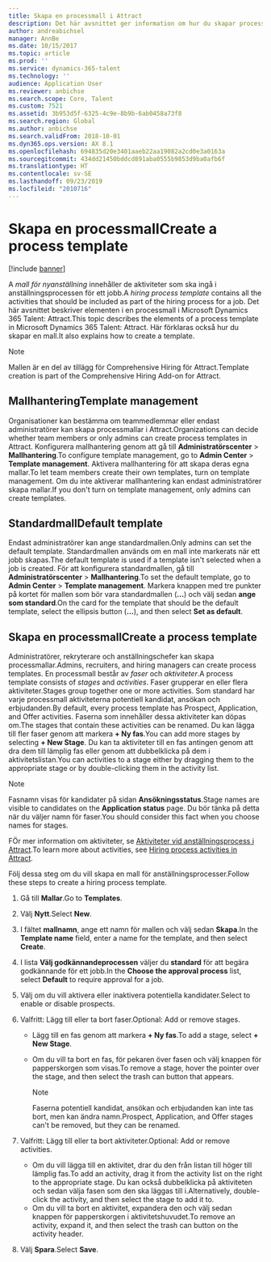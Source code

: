 ```yaml
---
title: Skapa en processmall i Attract
description: Det här avsnittet ger information om hur du skapar processmallar i Attract.
author: andreabichsel
manager: AnnBe
ms.date: 10/15/2017
ms.topic: article
ms.prod: ''
ms.service: dynamics-365-talent
ms.technology: ''
audience: Application User
ms.reviewer: anbichse
ms.search.scope: Core, Talent
ms.custom: 7521
ms.assetid: 3b953d5f-6325-4c9e-8b9b-6ab0458a73f8
ms.search.region: Global
ms.author: anbichse
ms.search.validFrom: 2018-10-01
ms.dyn365.ops.version: AX 8.1
ms.openlocfilehash: 694835d20e3401aaeb22aa19082a2cd0e3a0163a
ms.sourcegitcommit: 434dd21450bddcd891aba0555b9853d9ba0afb6f
ms.translationtype: HT
ms.contentlocale: sv-SE
ms.lasthandoff: 09/23/2019
ms.locfileid: "2010716"
---
```

# <a name="create-a-process-template"></a><span data-ttu-id="c868d-103">Skapa en processmall</span><span class="sxs-lookup"><span data-stu-id="c868d-103">Create a process template</span></span>

[!include [banner](includes/banner.md)]

<span data-ttu-id="c868d-104">A *mall för nyanställning* innehåller de aktiviteter som ska ingå i anställningsprocessen för ett jobb.</span><span class="sxs-lookup"><span data-stu-id="c868d-104">A *hiring process template* contains all the activities that should be included as part of the hiring process for a job.</span></span> <span data-ttu-id="c868d-105">Det här avsnittet beskriver elementen i en processmall i Microsoft Dynamics 365 Talent: Attract.</span><span class="sxs-lookup"><span data-stu-id="c868d-105">This topic describes the elements of a process template in Microsoft Dynamics 365 Talent: Attract.</span></span> <span data-ttu-id="c868d-106">Här förklaras också hur du skapar en mall.</span><span class="sxs-lookup"><span data-stu-id="c868d-106">It also explains how to create a template.</span></span>

> [!NOTE]
> <span data-ttu-id="c868d-107">Mallen är en del av tillägg för Comprehensive Hiring för Attract.</span><span class="sxs-lookup"><span data-stu-id="c868d-107">Template creation is part of the Comprehensive Hiring Add-on for Attract.</span></span>

## <a name="template-management"></a><span data-ttu-id="c868d-108">Mallhantering</span><span class="sxs-lookup"><span data-stu-id="c868d-108">Template management</span></span>

<span data-ttu-id="c868d-109">Organisationer kan bestämma om teammedlemmar eller endast administratörer kan skapa processmallar i Attract.</span><span class="sxs-lookup"><span data-stu-id="c868d-109">Organizations can decide whether team members or only admins can create process templates in Attract.</span></span> <span data-ttu-id="c868d-110">Konfigurera mallhantering genom att gå till **Administratörscenter** \> **Mallhantering**.</span><span class="sxs-lookup"><span data-stu-id="c868d-110">To configure template management, go to **Admin Center** \> **Template management**.</span></span> <span data-ttu-id="c868d-111">Aktivera mallhantering för att skapa deras egna mallar.</span><span class="sxs-lookup"><span data-stu-id="c868d-111">To let team members create their own templates, turn on template management.</span></span> <span data-ttu-id="c868d-112">Om du inte aktiverar mallhantering kan endast administratörer skapa mallar.</span><span class="sxs-lookup"><span data-stu-id="c868d-112">If you don't turn on template management, only admins can create templates.</span></span>

## <a name="default-template"></a><span data-ttu-id="c868d-113">Standardmall</span><span class="sxs-lookup"><span data-stu-id="c868d-113">Default template</span></span>

<span data-ttu-id="c868d-114">Endast administratörer kan ange standardmallen.</span><span class="sxs-lookup"><span data-stu-id="c868d-114">Only admins can set the default template.</span></span> <span data-ttu-id="c868d-115">Standardmallen används om en mall inte markerats när ett jobb skapas.</span><span class="sxs-lookup"><span data-stu-id="c868d-115">The default template is used if a template isn't selected when a job is created.</span></span> <span data-ttu-id="c868d-116">För att konfigurera standardmallen, gå till **Administratörscenter** \> **Mallhantering**.</span><span class="sxs-lookup"><span data-stu-id="c868d-116">To set the default template, go to **Admin Center** \> **Template management**.</span></span> <span data-ttu-id="c868d-117">Markera knappen med tre punkter på kortet för mallen som bör vara standardmallen (**...**) och välj sedan **ange som standard**.</span><span class="sxs-lookup"><span data-stu-id="c868d-117">On the card for the template that should be the default template, select the ellipsis button (**...**), and then select **Set as default**.</span></span>

## <a name="create-a-process-template"></a><span data-ttu-id="c868d-118">Skapa en processmall</span><span class="sxs-lookup"><span data-stu-id="c868d-118">Create a process template</span></span>

<span data-ttu-id="c868d-119">Administratörer, rekryterare och anställningschefer kan skapa processmallar.</span><span class="sxs-lookup"><span data-stu-id="c868d-119">Admins, recruiters, and hiring managers can create process templates.</span></span> <span data-ttu-id="c868d-120">En processmall består av *faser* och *aktiviteter*.</span><span class="sxs-lookup"><span data-stu-id="c868d-120">A process template consists of *stages* and *activities*.</span></span> <span data-ttu-id="c868d-121">Faser grupperar en eller flera aktiviteter.</span><span class="sxs-lookup"><span data-stu-id="c868d-121">Stages group together one or more activities.</span></span> <span data-ttu-id="c868d-122">Som standard har varje processmall aktiviteterna potentiell kandidat, ansökan och erbjudanden.</span><span class="sxs-lookup"><span data-stu-id="c868d-122">By default, every process template has Prospect, Application, and Offer activities.</span></span> <span data-ttu-id="c868d-123">Faserna som innehåller dessa aktiviteter kan döpas om.</span><span class="sxs-lookup"><span data-stu-id="c868d-123">The stages that contain these activities can be renamed.</span></span> <span data-ttu-id="c868d-124">Du kan lägga till fler faser genom att markera **+ Ny fas**.</span><span class="sxs-lookup"><span data-stu-id="c868d-124">You can add more stages by selecting **+ New Stage**.</span></span> <span data-ttu-id="c868d-125">Du kan ta aktiviteter till en fas antingen genom att dra dem till lämplig fas eller genom att dubbelklicka på dem i aktivitetslistan.</span><span class="sxs-lookup"><span data-stu-id="c868d-125">You can activities to a stage either by dragging them to the appropriate stage or by double-clicking them in the activity list.</span></span>

> [!NOTE]
> <span data-ttu-id="c868d-126">Fasnamn visas för kandidater på sidan **Ansökningsstatus**.</span><span class="sxs-lookup"><span data-stu-id="c868d-126">Stage names are visible to candidates on the **Application status** page.</span></span> <span data-ttu-id="c868d-127">Du bör tänka på detta när du väljer namn för faser.</span><span class="sxs-lookup"><span data-stu-id="c868d-127">You should consider this fact when you choose names for stages.</span></span>

<span data-ttu-id="c868d-128">FÖr mer information om aktiviteter, se [Aktiviteter vid anställningsprocess i Attract](./activities-attract.md).</span><span class="sxs-lookup"><span data-stu-id="c868d-128">To learn more about activities, see [Hiring process activities in Attract](./activities-attract.md).</span></span>

<span data-ttu-id="c868d-129">Följ dessa steg om du vill skapa en mall för anställningsprocesser.</span><span class="sxs-lookup"><span data-stu-id="c868d-129">Follow these steps to create a hiring process template.</span></span>

1. <span data-ttu-id="c868d-130">Gå till **Mallar**.</span><span class="sxs-lookup"><span data-stu-id="c868d-130">Go to **Templates**.</span></span>
2. <span data-ttu-id="c868d-131">Välj **Nytt**.</span><span class="sxs-lookup"><span data-stu-id="c868d-131">Select **New**.</span></span>
3. <span data-ttu-id="c868d-132">I fältet **mallnamn**, ange ett namn för mallen och välj sedan **Skapa**.</span><span class="sxs-lookup"><span data-stu-id="c868d-132">In the **Template name** field, enter a name for the template, and then select **Create**.</span></span>
4. <span data-ttu-id="c868d-133">I lista **Välj godkännandeprocessen** väljer du **standard** för att begära godkännande för ett jobb.</span><span class="sxs-lookup"><span data-stu-id="c868d-133">In the **Choose the approval process** list, select **Default** to require approval for a job.</span></span>
5. <span data-ttu-id="c868d-134">Välj om du vill aktivera eller inaktivera potentiella kandidater.</span><span class="sxs-lookup"><span data-stu-id="c868d-134">Select to enable or disable prospects.</span></span>
6. <span data-ttu-id="c868d-135">Valfritt: Lägg till eller ta bort faser.</span><span class="sxs-lookup"><span data-stu-id="c868d-135">Optional: Add or remove stages.</span></span>

    - <span data-ttu-id="c868d-136">Lägg till en fas genom att markera **+ Ny fas**.</span><span class="sxs-lookup"><span data-stu-id="c868d-136">To add a stage, select **+ New Stage**.</span></span>
    - <span data-ttu-id="c868d-137">Om du vill ta bort en fas, för pekaren över fasen och välj knappen för papperskorgen som visas.</span><span class="sxs-lookup"><span data-stu-id="c868d-137">To remove a stage, hover the pointer over the stage, and then select the trash can button that appears.</span></span>

        > [!NOTE]
        > <span data-ttu-id="c868d-138">Faserna potentiell kandidat, ansökan och erbjudanden kan inte tas bort, men kan ändra namn.</span><span class="sxs-lookup"><span data-stu-id="c868d-138">Prospect, Application, and Offer stages can't be removed, but they can be renamed.</span></span>

7. <span data-ttu-id="c868d-139">Valfritt: Lägg till eller ta bort aktiviteter.</span><span class="sxs-lookup"><span data-stu-id="c868d-139">Optional: Add or remove activities.</span></span>

    - <span data-ttu-id="c868d-140">Om du vill lägga till en aktivitet, drar du den från listan till höger till lämplig fas.</span><span class="sxs-lookup"><span data-stu-id="c868d-140">To add an activity, drag it from the activity list on the right to the appropriate stage.</span></span> <span data-ttu-id="c868d-141">Du kan också dubbelklicka på aktiviteten och sedan välja fasen som den ska läggas till i.</span><span class="sxs-lookup"><span data-stu-id="c868d-141">Alternatively, double-click the activity, and then select the stage to add it to.</span></span>
    - <span data-ttu-id="c868d-142">Om du vill ta bort en aktivitet, expandera den och välj sedan knappen för papperskorgen i aktivitetshuvudet.</span><span class="sxs-lookup"><span data-stu-id="c868d-142">To remove an activity, expand it, and then select the trash can button on the activity header.</span></span>

8. <span data-ttu-id="c868d-143">Välj **Spara**.</span><span class="sxs-lookup"><span data-stu-id="c868d-143">Select **Save**.</span></span>
